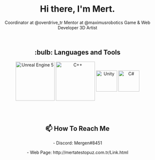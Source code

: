  <p> <h1 align="center"> Hi there, I'm Mert. </h1> </p>



<p align = "center">
Coordinator at @overdrive_tr
Mentor at @maximusrobotics 
Game & Web Developer 
3D Artist
</p>
<br/>


<p> <h2 align="center"> :bulb:  Languages and Tools</h2> </p>
<p align="center">
 
   <img align="center" src="https://pnghq.com/wp-content/uploads/download-unreal-engine-logo-in-svg-vector-or-png-file-format-51334-2048x1365.png" alt="Unreal Engine 5" width="128"/>
  
   <img align="center" src="https://download.logo.wine/logo/C%2B%2B/C%2B%2B-Logo.wine.png" alt="C++" width="128"/>
 
   <img align="center" src="https://i.redd.it/tu3gt6ysfxq71.png" alt="Unity" width="69"/>
  
   <img align="center" src="https://www.javacodegeeks.com/wp-content/uploads/2024/01/pngegg-1-1.png" alt="C#" width="69"/>
</p>

<br/>


<br>
<p> <h2 align="center"> 📫 How To Reach Me </h2> </p>
<p align="center">- Discord: Mergen#8451 </p>            <p align="center">- Web Page: http://mertatestopuz.com.tr/Link.html </p> 
